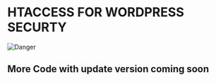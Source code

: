 <h1>HTACCESS FOR WORDPRESS SECURTY </h1>

<img src="https://i.ibb.co.com/BVcVc9Lr/Danger.gif" alt="Danger" border="0"></a> <br>
<h2>More Code with update version coming soon </h2>

